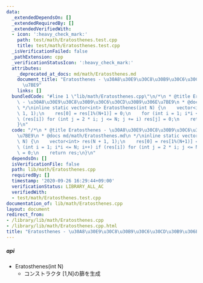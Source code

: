 ```yaml
---
data:
  _extendedDependsOn: []
  _extendedRequiredBy: []
  _extendedVerifiedWith:
  - icon: ':heavy_check_mark:'
    path: test/math/Eratosthenes.test.cpp
    title: test/math/Eratosthenes.test.cpp
  _isVerificationFailed: false
  _pathExtension: cpp
  _verificationStatusIcon: ':heavy_check_mark:'
  attributes:
    _deprecated_at_docs: md/math/Eratosthenes.md
    document_title: "Eratosthenes - \u30A8\u30E9\u30C8\u30B9\u30C6\u30CD\u30B9\u306E\
      \u7BE9"
    links: []
  bundledCode: "#line 1 \"lib/math/Eratosthenes.cpp\"\n/*\n * @title Eratosthenes\
    \ - \u30A8\u30E9\u30C8\u30B9\u30C6\u30CD\u30B9\u306E\u7BE9\n * @docs md/math/Eratosthenes.md\n\
    \ */\ninline static vector<int> Eratosthenes(int N) {\n    vector<int> res(N +\
    \ 1, 1);\n    res[0] = res[1%(N+1)] = 0;\n    for (int i = 1; i*i <= N; i++) if\
    \ (res[i]) for (int j = 2 * i; j <= N; j += i) res[j] = 0;\n    return res;\n\
    }\n"
  code: "/*\n * @title Eratosthenes - \u30A8\u30E9\u30C8\u30B9\u30C6\u30CD\u30B9\u306E\
    \u7BE9\n * @docs md/math/Eratosthenes.md\n */\ninline static vector<int> Eratosthenes(int\
    \ N) {\n    vector<int> res(N + 1, 1);\n    res[0] = res[1%(N+1)] = 0;\n    for\
    \ (int i = 1; i*i <= N; i++) if (res[i]) for (int j = 2 * i; j <= N; j += i) res[j]\
    \ = 0;\n    return res;\n}\n"
  dependsOn: []
  isVerificationFile: false
  path: lib/math/Eratosthenes.cpp
  requiredBy: []
  timestamp: '2020-09-26 16:29:44+09:00'
  verificationStatus: LIBRARY_ALL_AC
  verifiedWith:
  - test/math/Eratosthenes.test.cpp
documentation_of: lib/math/Eratosthenes.cpp
layout: document
redirect_from:
- /library/lib/math/Eratosthenes.cpp
- /library/lib/math/Eratosthenes.cpp.html
title: "Eratosthenes - \u30A8\u30E9\u30C8\u30B9\u30C6\u30CD\u30B9\u306E\u7BE9"
---
```

##### api
- Eratosthenes(int N)  
    - コンストラクタ [1,N]の篩を生成  